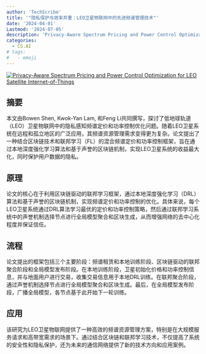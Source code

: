 ```yaml
---
author: 'TechScribe'
title: '"隐私保护与效率并重：LEO卫星物联网中的先进频谱管理技术"'
date: '2024-04-01'
Lastmod: '2024-07-05'
description: 'Privacy-Aware Spectrum Pricing and Power Control Optimization for LEO Satellite Internet-of-Things'
categories:
  - CS.AI
# tags:
#   - emoji
---
```


[![Privacy-Aware Spectrum Pricing and Power Control Optimization for LEO Satellite Internet-of-Things](https://arxiv-research-1301205113.cos.ap-guangzhou.myqcloud.com/images/2407.00814v1.pdf_0.jpg)](https://arxiv.org/abs/2407.00814v1)

## 摘要

本文由Bowen Shen, Kwok-Yan Lam, 和Feng Li共同撰写，探讨了低地球轨道（LEO）卫星物联网中的隐私感知频谱定价和功率控制优化问题。随着LEO卫星系统在远程和孤立地区的广泛应用，其频谱资源管理需求变得更为复杂。论文提出了一种结合区块链技术和联邦学习（FL）的混合频谱定价和功率控制框架，旨在通过本地深度强化学习算法和基于声誉的区块链机制，实现LEO卫星系统的收益最大化，同时保护用户数据的隐私。<!--more-->

## 原理

论文的核心在于利用区块链驱动的联邦学习框架，通过本地深度强化学习（DRL）算法和基于声誉的区块链机制，实现频谱定价和功率控制的优化。具体来说，每个LEO卫星系统通过DRL算法学习最优的定价和功率控制策略，然后通过联邦学习系统中的声誉机制选择节点进行全局模型聚合和区块生成，从而增强网络的去中心化程度并保证信任。

## 流程

论文提出的框架包括三个主要阶段：频谱租赁和本地训练阶段、区块链驱动的联邦聚合阶段和全局模型发布阶段。在本地训练阶段，卫星初始化价格和功率控制信息，并与地面用户进行交易，收集交易信息用于本地DRL训练。在联邦聚合阶段，通过声誉机制选择节点进行全局模型聚合和区块生成。最后，在全局模型发布阶段，广播全局模型，各节点基于此开始下一轮训练。

## 应用

该研究为LEO卫星物联网提供了一种高效的频谱资源管理方案，特别是在大规模服务请求和高带宽需求的场景下。通过结合区块链和联邦学习技术，不仅提高了系统的安全性和隐私保护，还为未来的通信网络提供了新的技术方向和应用案例。